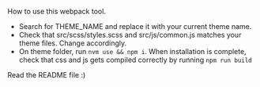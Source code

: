 How to use this webpack tool.

- Search for THEME_NAME and replace it with your current theme name.
- Check that src/scss/styles.scss and src/js/common.js matches your theme files. Change accordingly.
- On theme folder, run `nvm use && npm i`. When installation is complete, check that css and js gets compiled correctly by running `npm run build` 

Read the README file :)
